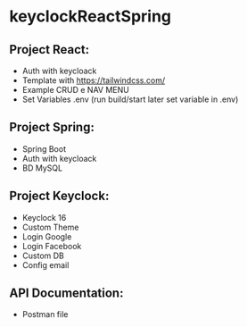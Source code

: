 # keyclockReactSpring

## Project React:
- Auth with keycloack 
- Template with https://tailwindcss.com/
- Example CRUD e NAV MENU
- Set Variables .env (run build/start later set variable in .env)

## Project Spring:
- Spring Boot 
- Auth with keycloack 
- BD MySQL

## Project Keyclock:
- Keyclock 16
- Custom Theme
- Login Google
- Login Facebook
- Custom DB
- Config email

## API Documentation:
- Postman file
